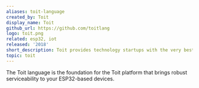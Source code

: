 ```yaml
---
aliases: toit-language
created_by: Toit
display_name: Toit
github_url: https://github.com/toitlang
logo: toit.png
related: esp32, iot
released: '2018'
short_description: Toit provides technology startups with the very best foundation for their IoT solutions.
topic: toit
---
```

The Toit language is the foundation for the Toit platform that brings robust serviceability to your ESP32-based devices.
